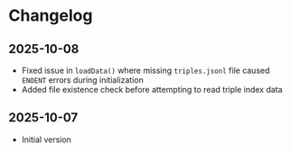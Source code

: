 # Changelog

## 2025-10-08

- Fixed issue in `loadData()` where missing `triples.jsonl` file caused `ENOENT`
  errors during initialization
- Added file existence check before attempting to read triple index data

## 2025-10-07

- Initial version
